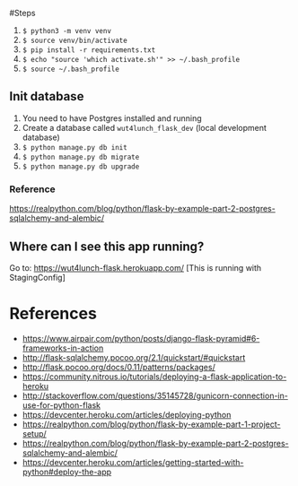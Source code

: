 #Steps
1. `$ python3 -m venv venv`
2. `$ source venv/bin/activate`
3. `$ pip install -r requirements.txt`
4. `$ echo "source 'which activate.sh'" >> ~/.bash_profile`
5. `$ source ~/.bash_profile`


## Init database
1. You need to have Postgres installed and running
2. Create a database called `wut4lunch_flask_dev` (local development database)
1. `$ python manage.py db init`
2. `$ python manage.py db migrate`
3. `$ python manage.py db upgrade`

### Reference 
https://realpython.com/blog/python/flask-by-example-part-2-postgres-sqlalchemy-and-alembic/

## Where can I see this app running?
Go to: https://wut4lunch-flask.herokuapp.com/
[This is running with StagingConfig]

# References

* https://www.airpair.com/python/posts/django-flask-pyramid#6-frameworks-in-action
* http://flask-sqlalchemy.pocoo.org/2.1/quickstart/#quickstart
* http://flask.pocoo.org/docs/0.11/patterns/packages/
* https://community.nitrous.io/tutorials/deploying-a-flask-application-to-heroku
* http://stackoverflow.com/questions/35145728/gunicorn-connection-in-use-for-python-flask
* https://devcenter.heroku.com/articles/deploying-python
* https://realpython.com/blog/python/flask-by-example-part-1-project-setup/
* https://realpython.com/blog/python/flask-by-example-part-2-postgres-sqlalchemy-and-alembic/
* https://devcenter.heroku.com/articles/getting-started-with-python#deploy-the-app

